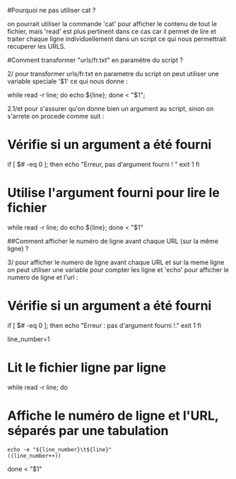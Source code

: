 #Pourquoi ne pas utiliser cat ? 

on pourrait utiliser la commande 'cat' pour afficher le contenu de tout le
fichier, mais 'read' est plus pertinent dans ce cas car il permet de
lire et traiter chaque ligne individuellement dans un script ce qui nous
permettrait recuperer les URLS.

#Comment transformer "urls/fr.txt" en paramètre du script ? 

2/ pour transformer urls/fr.txt en parametre du script on peut utiliser une
variable speciale '$1' 
ce qui nous donne : 

while read -r line;
do
echo ${line};
done < "$1";

2.1/et pour s'assurer qu'on donne bien un argument au script, sinon on s'arrete
on procede comme suit :


# Vérifie si un argument a été fourni
if [ $# -eq 0 ]; then
    echo "Erreur, pas d'argument fourni ! "
    exit 1
fi

# Utilise l'argument fourni pour lire le fichier
while read -r line;
do
    echo ${line};
done < "$1"

##Comment afficher le numéro de ligne avant chaque URL (sur la même ligne) ?

3/ 
pour afficher le numero de ligne avant chaque URL et sur la meme ligne on 
peut utiliser une variable pour compter les ligne et 'echo' pour afficher
le numero de ligne et l'url : 

# Vérifie si un argument a été fourni
if [ $# -eq 0 ]; then
    echo "Erreur : pas d'argument fourni !."
    exit 1
fi

line_number=1

# Lit le fichier ligne par ligne
while read -r line;
do
# Affiche le numéro de ligne et l'URL, séparés par une tabulation
    echo -e "${line_number}\t${line}"
    ((line_number++))
done < "$1" 

